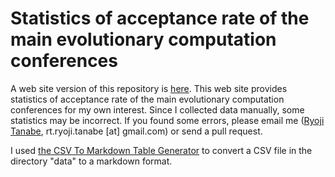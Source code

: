 # Statistics of acceptance rate of the main evolutionary computation conferences

A web site version of this repository is [here](https://ryojitanabe.github.io/ecconf/). This web site provides statistics of acceptance rate of the main evolutionary computation conferences for my own interest. Since I collected data manually, some statistics may be incorrect. If you found some errors, please email me ([Ryoji Tanabe](https://ryojitanabe.github.io/), rt.ryoji.tanabe [at] gmail.com) or send a pull request.

I used [the CSV To Markdown Table Generator](https://donatstudios.com/CsvToMarkdownTable) to convert a CSV file in the directory "data" to a markdown format. 

